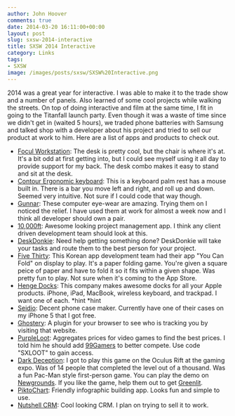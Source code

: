 ```yaml
---
author: John Hoover
comments: true
date: 2014-03-20 16:11:00+00:00
layout: post
slug: sxsw-2014-interactive
title: SXSW 2014 Interactive
category: Links
tags:
- SXSW
image: /images/posts/sxsw/SXSW%20Interactive.png
---
```


2014 was a great year for interactive. I was able to make it to the trade show and a number of panels. Also learned of some cool projects while walking the streets. On top of doing interactive and film at the same time, I fit in going to the Titanfall launch party. Even though it was a waste of time since we didn't get in (waited 5 hours), we traded phone batteries with Samsung and talked shop with a developer about his project and tried to sell our product at work to him. Here are a list of apps and products to check out.

<!-- /excerpt -->

  - [Focul Workstation](http://store.focaluprightfurniture.com/): The desk is pretty cool, but the chair is where it's at. It's a bit odd at first getting into, but I could see myself using it all day to provide support for my back. The desk combo makes it easy to stand and sit at the desk.
  - [Contour Ergonomic keyboard](http://ergo.contour-design.com/ergonomic-mouse/rollermouse-red): This is a keyboard palm rest has a mouse built in. There is a bar you move left and right, and roll up and down. Seemed very intuitive. Not sure if I could code that way though.
  - [Gunnar](http://www.gunnars.com/): These computer eye-wear are amazing. Trying them on I noticed the relief. I have used them at work for almost a week now and I think all developer should own a pair.
  - [10,000ft](http://www.10000ft.com/): Awesome looking project management app. I think any client driven development team should look at this.
  - [DeskDonkie](https://www.deskdonkie.com/#/home): Need help getting something done? DeskDonkie will take your tasks and route them to the best person for your project.
  - [Five Thirty](http://www.fivethirty.kr/): This Korean app development team had their app "You Can Fold" on display to play. It's a paper folding game. You're given a square peice of paper and have to fold it so it fits within a given shape. Was pretty fun to play. Not sure when it's coming to the App Store.
  - [Henge Docks](http://www.hengedocks.com/): This company makes awesome docks for all your Apple products. iPhone, iPad, MacBook, wireless keyboard, and trackpad. I want one of each. \*hint \*hint
  - [Seidio](http://www.seidioonline.com/): Decent phone case maker. Currently have one of their cases on my iPhone 5 that I got free.
  - [Ghostery](https://www.ghostery.com/): A plugin for your browser to see who is tracking you by visiting that website.
  - [PurpleLoot](https://purpleloot.com/): Aggregates prices for video games to find the best prices. I told him he should add [99Gamers](https://99gamers.com/) to better compete. Use code "SXLOOT" to gain access.
  - [Dark Deception](http://www.glowstickgames.com/): I got to play this game on the Oculus Rift at the gaming expo. Was of 14 people that completed the level out of a thousand. Was a fun Pac-Man style first-person game. You can play the demo on [Newgrounds](http://www.newgrounds.com/portal/view/635668). If you like the game, help them out to get [Greenlit](http://steamcommunity.com/sharedfiles/filedetails/?id=220358551).
  - [PiktoChart](http://piktochart.com/): Friendly infographic building app. Looks fun and simple to use.
  - [Nutshell CRM](http://www.nutshell.com/): Cool looking CRM. I plan on trying to sell it to work.
